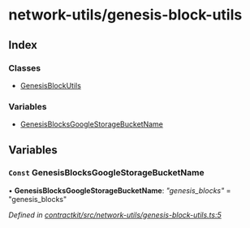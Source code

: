 # network-utils/genesis-block-utils

## Index

### Classes

* [GenesisBlockUtils]()

### Variables

* [GenesisBlocksGoogleStorageBucketName](_network_utils_genesis_block_utils_.md#const-genesisblocksgooglestoragebucketname)

## Variables

### `Const` GenesisBlocksGoogleStorageBucketName

• **GenesisBlocksGoogleStorageBucketName**: _"genesis\_blocks"_ = "genesis\_blocks"

_Defined in_ [_contractkit/src/network-utils/genesis-block-utils.ts:5_](https://github.com/celo-org/celo-monorepo/blob/master/packages/contractkit/src/network-utils/genesis-block-utils.ts#L5)

